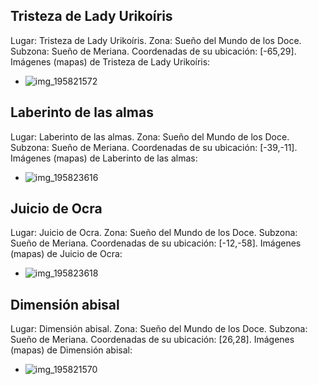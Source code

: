 ## Tristeza de Lady Urikoíris
Lugar: Tristeza de Lady Urikoíris.
Zona: Sueño del Mundo de los Doce.
Subzona: Sueño de Meriana.
Coordenadas de su ubicación: [-65,29].
Imágenes (mapas) de Tristeza de Lady Urikoíris:
- ![img_195821572](https://media.discordapp.net/attachments/1115311447145193482/1115345320902140016/195821572.jpg)

## Laberinto de las almas
Lugar: Laberinto de las almas.
Zona: Sueño del Mundo de los Doce.
Subzona: Sueño de Meriana.
Coordenadas de su ubicación: [-39,-11].
Imágenes (mapas) de Laberinto de las almas:
- ![img_195823616](https://media.discordapp.net/attachments/1115311447145193482/1115345326883209257/195823616.jpg)

## Juicio de Ocra
Lugar: Juicio de Ocra.
Zona: Sueño del Mundo de los Doce.
Subzona: Sueño de Meriana.
Coordenadas de su ubicación: [-12,-58].
Imágenes (mapas) de Juicio de Ocra:
- ![img_195823618](https://media.discordapp.net/attachments/1115311447145193482/1115345329341079552/195823618.jpg)

## Dimensión abisal
Lugar: Dimensión abisal.
Zona: Sueño del Mundo de los Doce.
Subzona: Sueño de Meriana.
Coordenadas de su ubicación: [26,28].
Imágenes (mapas) de Dimensión abisal:
- ![img_195821570](https://media.discordapp.net/attachments/1115311447145193482/1115345317953544222/195821570.jpg)